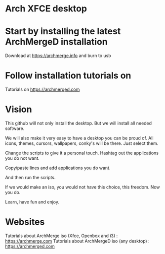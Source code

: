 # Arch XFCE desktop

# Start by installing the latest ArchMergeD installation

Download at https://archmerge.info and burn to usb

# Follow installation tutorials on

Tutorials on https://archmerged.com

# Vision

This github will not only install the desktop.
But we will install all needed software.

We will also make it very easy to have a desktop you can be proud of.
All icons, themes, cursors, wallpapers, conky's  will be there.
Just select them.

Change the scripts to give it a personal touch.
Hashtag out the applications you do not want.

Copy/paste lines and add applications you do want.

And then run the scripts.

If we would make an iso, you would not have this choice, this freedom.
Now you do.

Learn, have fun and enjoy.


# Websites

Tutorials about ArchMerge iso (Xfce, Openbox and i3) : https://archmerge.com
Tutorials about ArchMergeD iso (any desktop) : https://archmerged.com